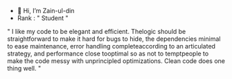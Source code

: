 - 👋 Hi, I’m Zain-ul-din
- Rank : " Student "

"
   I like my code to be elegant and efficient. Thelogic should be straightforward to make it hard for bugs to hide, the dependencies minimal to
   ease maintenance, error handling completeaccording  to an articulated strategy, and performance close tooptimal so as not to temptpeople to 
   make the code messy with unprincipled optimizations. Clean code does one thing well.
"
